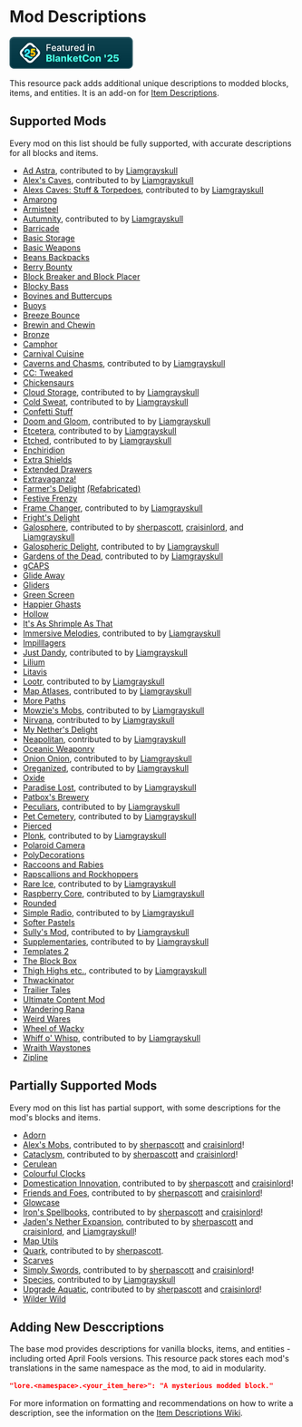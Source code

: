 # Mod Descriptions
<a href='https://modfest.net/vanity/bc25'><img height="56" src="https://raw.githubusercontent.com/worldwidepixel/badges/refs/heads/main/bc25/featured_in/cozy.svg"></a>

This resource pack adds additional unique descriptions to modded blocks, items, and entities. It is an add-on for [Item Descriptions](https://modrinth.com/mod/item-descriptions).

## Supported Mods
Every mod on this list should be fully supported, with accurate descriptions for all blocks and items.

- [Ad Astra](https://modrinth.com/mod/ad-astra), contributed to by [Liamgrayskull](https://github.com/Liamgrayskull)
- [Alex's Caves](https://modrinth.com/mod/alexs-caves), contributed to by [Liamgrayskull](https://github.com/Liamgrayskull)
- [Alexs Caves: Stuff & Torpedoes](https://modrinth.com/mod/alexscaves-torpedoes), contributed to by [Liamgrayskull](https://github.com/Liamgrayskull)
- [Amarong](https://modrinth.com/mod/amarong)
- [Armisteel](https://modrinth.com/mod/armisteel)
- [Autumnity](https://modrinth.com/mod/autumnity), contributed to by [Liamgrayskull](https://github.com/Liamgrayskull)
- [Barricade](https://modrinth.com/mod/barricade)
- [Basic Storage](https://modrinth.com/mod/basic-storage)
- [Basic Weapons](https://modrinth.com/mod/basic-weapons)
- [Beans Backpacks](https://modrinth.com/mod/beans-backpacks)
- [Berry Bounty](https://modrinth.com/mod/berry-bounty)
- [Block Breaker and Block Placer](https://modrinth.com/mod/breakerplacer)
- [Blocky Bass](https://modrinth.com/mod/blocky-bass)
- [Bovines and Buttercups](https://modrinth.com/mod/bovines-and-buttercups)
- [Buoys](https://modrinth.com/mod/buoys)
- [Breeze Bounce](https://modrinth.com/mod/breeze-bounce)
- [Brewin and Chewin](https://modrinth.com/mod/brewin-and-chewin)
- [Bronze](https://modrinth.com/mod/bronze)
- [Camphor](https://modrinth.com/mod/camphor)
- [Carnival Cuisine](https://modrinth.com/mod/carnival-cuisine)
- [Caverns and Chasms](https://modrinth.com/mod/caverns-and-chasms), contributed to by [Liamgrayskull](https://github.com/Liamgrayskull)
- [CC: Tweaked](https://modrinth.com/mod/cc-tweaked)
- [Chickensaurs](https://modrinth.com/mod/chickensaurs)
- [Cloud Storage](https://modrinth.com/mod/alexs-cloud-storage), contributed to by [Liamgrayskull](https://github.com/Liamgrayskull)
- [Cold Sweat](https://modrinth.com/mod/cold-sweat), contributed to by [Liamgrayskull](https://github.com/Liamgrayskull)
- [Confetti Stuff](https://modrinth.com/mod/confetti-stuff)
- [Doom and Gloom](https://modrinth.com/mod/doom-gloom), contributed to by [Liamgrayskull](https://github.com/Liamgrayskull)
- [Etcetera](https://modrinth.com/mod/etcetera), contributed to by [Liamgrayskull](https://github.com/Liamgrayskull)
- [Etched](https://modrinth.com/mod/etched), contributed to by [Liamgrayskull](https://github.com/Liamgrayskull)
- [Enchiridion](https://modrinth.com/mod/enchiridion)
- [Extra Shields](https://modrinth.com/mod/extra-shields)
- [Extended Drawers](https://modrinth.com/mod/extended-drawers)
- [Extravaganza!](https://modrinth.com/mod/extravaganza)
- [Farmer's Delight](https://modrinth.com/mod/farmers-delight) [(Refabricated)](https://modrinth.com/mod/farmers-delight-refabricated)
- [Festive Frenzy](https://modrinth.com/mod/festive-frenzy)
- [Frame Changer](https://modrinth.com/mod/frame-changer), contributed to by [Liamgrayskull](https://github.com/Liamgrayskull)
- [Fright's Delight](https://modrinth.com/mod/frights-delight)
- [Galosphere](https://modrinth.com/mod/galosphere), contributed to by [sherpascott](https://github.com/sherpascott), [craisinlord](https://www.curseforge.com/members/craisinlord/projects), and [Liamgrayskull](https://github.com/Liamgrayskull)
- [Galospheric Delight](https://modrinth.com/mod/galospheric-delight), contributed to by [Liamgrayskull](https://github.com/Liamgrayskull)
- [Gardens of the Dead](https://modrinth.com/mod/gardens-of-the-dead), contributed to by [Liamgrayskull](https://github.com/Liamgrayskull)
- [gCAPS](https://modrinth.com/mod/gcaps)
- [Glide Away](https://modrinth.com/mod/glide-away)
- [Gliders](https://modrinth.com/mod/gliders)
- [Green Screen](https://modrinth.com/mod/green-screen)
- [Happier Ghasts](https://modrinth.com/mod/happier-ghasts)
- [Hollow](https://modrinth.com/mod/hollow)
- [It's As Shrimple As That](https://modrinth.com/mod/its-as-shrimple-as-that)
- [Immersive Melodies](https://modrinth.com/mod/immersive-melodies), contributed to by [Liamgrayskull](https://github.com/Liamgrayskull)
- [Impilllagers](https://modrinth.com/mod/impillagers)
- [Just Dandy](https://modrinth.com/mod/just-dandy), contributed to by [Liamgrayskull](https://github.com/Liamgrayskull)
- [Lilium](https://modrinth.com/mod/lilium)
- [Litavis](https://modrinth.com/mod/litavis)
- [Lootr](https://modrinth.com/mod/lootr), contributed to by [Liamgrayskull](https://github.com/Liamgrayskull)
- [Map Atlases](https://modrinth.com/mod/map-atlases), contributed to by [Liamgrayskull](https://github.com/Liamgrayskull)
- [More Paths](https://modrinth.com/mod/more-paths)
- [Mowzie's Mobs](https://modrinth.com/mod/mowzies-mobs), contributed to by [Liamgrayskull](https://github.com/Liamgrayskull)
- [Nirvana](https://www.curseforge.com/minecraft/mc-mods/nirvana), contributed to by [Liamgrayskull](https://github.com/Liamgrayskull)
- [My Nether's Delight](https://modrinth.com/mod/my-nethers-delight)
- [Neapolitan](https://modrinth.com/mod/neapolitan), contributed to by [Liamgrayskull](https://github.com/Liamgrayskull)
- [Oceanic Weaponry](https://modrinth.com/mod/oceanic-weaponry)
- [Onion Onion](https://modrinth.com/mod/onion-onion), contributed to by [Liamgrayskull](https://github.com/Liamgrayskull)
- [Oreganized](https://modrinth.com/mod/oreganized), contributed to by [Liamgrayskull](https://github.com/Liamgrayskull)
- [Oxide](https://modrinth.com/mod/oxide)
- [Paradise Lost](https://modrinth.com/mod/paradise-lost), contributed to by [Liamgrayskull](https://github.com/Liamgrayskull)
- [Patbox's Brewery](https://modrinth.com/mod/brewery)
- [Peculiars](https://modrinth.com/mod/peculiars), contributed to by [Liamgrayskull](https://github.com/Liamgrayskull)
- [Pet Cemetery](https://modrinth.com/mod/pet-cemetery), contributed to by [Liamgrayskull](https://github.com/Liamgrayskull)
- [Pierced](https://modrinth.com/mod/pierced)
- [Plonk](https://modrinth.com/mod/plonk), contributed to by [Liamgrayskull](https://github.com/Liamgrayskull)
- [Polaroid Camera](https://modrinth.com/mod/polaroid-camera)
- [PolyDecorations](https://modrinth.com/mod/polydecorations)
- [Raccoons and Rabies](https://modrinth.com/mod/raccoons-rabies)
- [Rapscallions and Rockhoppers](https://modrinth.com/mod/rapscallions-and-rockhoppers)
- [Rare Ice](https://modrinth.com/mod/rare-ice), contributed to by [Liamgrayskull](https://github.com/Liamgrayskull)
- [Raspberry Core](https://modrinth.com/mod/raspberry-core), contributed to by [Liamgrayskull](https://github.com/Liamgrayskull)
- [Rounded](https://modrinth.com/mod/rounded-mod)
- [Simple Radio](https://modrinth.com/mod/simple-radio), contributed to by [Liamgrayskull](https://github.com/Liamgrayskull)
- [Softer Pastels](https://modrinth.com/mod/softer-pastels)
- [Sully's Mod](https://modrinth.com/mod/sullysmod), contributed to by [Liamgrayskull](https://github.com/Liamgrayskull)
- [Supplementaries](https://modrinth.com/mod/supplementaries), contributed to by [Liamgrayskull](https://github.com/Liamgrayskull)
- [Templates 2](https://modrinth.com/mod/templates-2)
- [The Block Box](https://modrinth.com/mod/the-block-box)
- [Thigh Highs etc.](https://modrinth.com/mod/thigh-highs-etc), contributed to by [Liamgrayskull](https://github.com/Liamgrayskull)
- [Thwackinator](https://modrinth.com/mod/thwackinator)
- [Trailier Tales](https://modrinth.com/mod/trailier-tales)
- [Ultimate Content Mod](https://modrinth.com/mod/ultimate-content-mod)
- [Wandering Rana](https://modrinth.com/mod/wandering-rana)
- [Weird Wares](https://modrinth.com/mod/weird-wares)
- [Wheel of Wacky](https://modrinth.com/mod/wheel-of-wacky)
- [Whiff o' Whisp](https://modrinth.com/mod/whiffowisp), contributed to by [Liamgrayskull](https://github.com/Liamgrayskull)
- [Wraith Waystones](https://modrinth.com/mod/fwaystones)
- [Zipline](https://modrinth.com/mod/zipline)


## Partially Supported Mods
Every mod on this list has partial support, with some descriptions for the mod's blocks and items.

- [Adorn](https://modrinth.com/mod/adorn)
- [Alex's Mobs](https://modrinth.com/mod/alexs-mobs), contributed to by [sherpascott](https://github.com/sherpascott) and [craisinlord](https://www.curseforge.com/members/craisinlord/projects)!
- [Cataclysm](https://modrinth.com/mod/catacylsm), contributed to by [sherpascott](https://github.com/sherpascott) and [craisinlord](https://www.curseforge.com/members/craisinlord/projects)!
- [Cerulean](https://modrinth.com/mod/cerulean)
- [Colourful Clocks](https://modrinth.com/mod/colourful-clocks)
- [Domestication Innovation](https://modrinth.com/mod/domestication-innovation), contributed to by [sherpascott](https://github.com/sherpascott) and [craisinlord](https://www.curseforge.com/members/craisinlord/projects)!
- [Friends and Foes](https://modrinth.com/mod/friends-and-foes), contributed to by [sherpascott](https://github.com/sherpascott) and [craisinlord](https://www.curseforge.com/members/craisinlord/projects)!
- [Glowcase](https://modrinth.com/mod/glowcase)
- [Iron's Spellbooks](https://modrinth.com/mod/irons-spellbooks), contributed to by [sherpascott](https://github.com/sherpascott) and [craisinlord](https://www.curseforge.com/members/craisinlord/projects)!
- [Jaden's Nether Expansion](https://modrinth.com/mod/jadens-nether-expansion), contributed to by [sherpascott](https://github.com/sherpascott) and [craisinlord](https://www.curseforge.com/members/craisinlord/projects), and [Liamgrayskull](https://github.com/Liamgrayskull)!
- [Map Utils](https://modrinth.com/mod/map-utils)
- [Quark](https://modrinth.com/mod/quark), contributed to by [sherpascott](https://github.com/sherpascott).
- [Scarves](https://modrinth.com/mod/scarves)
- [Simply Swords](https://modrinth.com/mod/simply-swords), contributed to by [sherpascott](https://github.com/sherpascott) and [craisinlord](https://www.curseforge.com/members/craisinlord/projects)!
- [Species](https://modrinth.com/mod/species), contributed to by [Liamgrayskull](https://github.com/Liamgrayskull)
- [Upgrade Aquatic](https://modrinth.com/mod/upgrade-aquatic), contributed to by [sherpascott](https://github.com/sherpascott) and [craisinlord](https://www.curseforge.com/members/craisinlord/projects)!
- [Wilder Wild](https://modrinth.com/mod/wilder-wild)


## Adding New Desccriptions

The base mod provides descriptions for vanilla blocks, items, and entities - including  orted April Fools versions. This resource pack stores each mod's translations in the same namespace as the mod, to aid in modularity.

```json
"lore.<namespace>.<your_item_here>": "A mysterious modded block."
```

For more information on formatting and recommendations on how to write a description, see the information on the [Item Descriptions Wiki](https://moddedmc.wiki/en/project/item-descriptions/docs/Writing-Descriptions).
